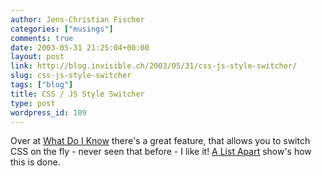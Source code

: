 ```yaml
---
author: Jens-Christian Fischer
categories: ["musings"]
comments: true
date: 2003-05-31 21:25:04+00:00
layout: post
link: http://blog.invisible.ch/2003/05/31/css-js-style-switcher/
slug: css-js-style-switcher
tags: ["blog"]
title: CSS / JS Style Switcher
type: post
wordpress_id: 109
---
```


Over at [What Do I Know](http://www.whatdoiknow.org/) there's a great feature, that allows you to switch CSS on the fly - never seen that before - I like it! 
[A List Apart](http://www.alistapart.com/stories/alternate/) show's how this is done.
